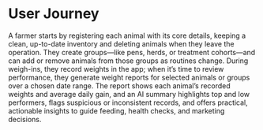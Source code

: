 # User Journey  

A farmer starts by registering each animal with its core details, keeping a clean, up-to-date inventory and deleting animals when they leave the operation. They create groups—like pens, herds, or treatment cohorts—and can add or remove animals from those groups as routines change. During weigh-ins, they record weights in the app; when it’s time to review performance, they generate weight reports for selected animals or groups over a chosen date range. The report shows each animal’s recorded weights and average daily gain, and an AI summary highlights top and low performers, flags suspicious or inconsistent records, and offers practical, actionable insights to guide feeding, health checks, and marketing decisions.  
